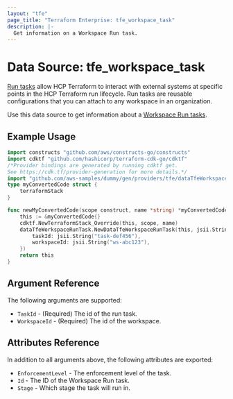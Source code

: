 ```yaml
---
layout: "tfe"
page_title: "Terraform Enterprise: tfe_workspace_task"
description: |-
  Get information on a Workspace Run task.
---
```


# Data Source: tfe_workspace_task

[Run tasks](https://developer.hashicorp.com/terraform/cloud-docs/workspaces/settings/run-tasks) allow HCP Terraform to interact with external systems at specific points in the HCP Terraform run lifecycle. Run tasks are reusable configurations that you can attach to any workspace in an organization.

Use this data source to get information about a [Workspace Run tasks](https://developer.hashicorp.com/terraform/cloud-docs/workspaces/settings/run-tasks#associating-run-tasks-with-a-workspace).

## Example Usage

```go
import constructs "github.com/aws/constructs-go/constructs"
import cdktf "github.com/hashicorp/terraform-cdk-go/cdktf"
/*Provider bindings are generated by running cdktf get.
See https://cdk.tf/provider-generation for more details.*/
import "github.com/aws-samples/dummy/gen/providers/tfe/dataTfeWorkspaceRunTask"
type myConvertedCode struct {
	terraformStack
}

func newMyConvertedCode(scope construct, name *string) *myConvertedCode {
	this := &myConvertedCode{}
	cdktf.NewTerraformStack_Override(this, scope, name)
	dataTfeWorkspaceRunTask.NewDataTfeWorkspaceRunTask(this, jsii.String("foobar"), &dataTfeWorkspaceRunTaskConfig{
		taskId: jsii.String("task-def456"),
		workspaceId: jsii.String("ws-abc123"),
	})
	return this
}
```

## Argument Reference

The following arguments are supported:

* `TaskId` - (Required) The id of the run task.
* `WorkspaceId` - (Required) The id of the workspace.

## Attributes Reference

In addition to all arguments above, the following attributes are exported:

* `EnforcementLevel` - The enforcement level of the task.
* `Id` - The ID of the Workspace Run task.
* `Stage` - Which stage the task will run in.

<!-- cache-key: cdktf-0.17.0-pre.15 input-e44aa1a06a0b5bb16601c13377b266fdc3a847bb3569a6370f46a0120eba6a5c -->